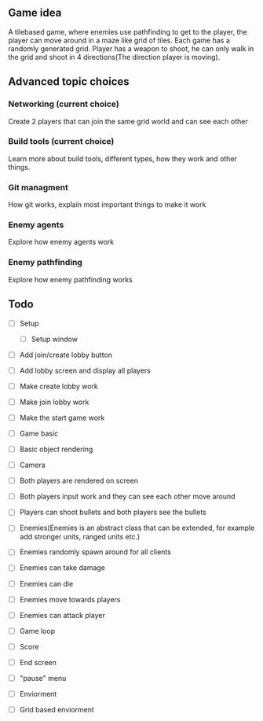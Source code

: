 ## Game idea
A tilebased game, where enemies use pathfinding to get to the player, the player can move around in a maze like grid of tiles. Each game has a randomly generated grid. Player has a weapon to shoot, he can only walk in the grid and shoot in 4 directions(The direction player is moving).

## Advanced topic choices
### Networking (current choice)
Create 2 players that can join the same grid world and can see each other
### Build tools (current choice)
Learn more about build tools, different types, how they work and other things.
### Git managment
How git works, explain most important things to make it work
### Enemy agents
Explore how enemy agents work
### Enemy pathfinding
Explore how enemy pathfinding works

## Todo
- [ ] Setup
    - [ ] Setup window
 - [ ] Add join/create lobby button
 - [ ] Add lobby screen and display all players
 - [ ] Make create lobby work
 - [ ] Make join lobby work
 - [ ] Make the start game work

- [ ] Game basic
 - [ ] Basic object rendering
 - [ ] Camera
 - [ ] Both players are rendered on screen
 - [ ] Both players input work and they can see each other move around
 - [ ] Players can shoot bullets and both players see the bullets

- [ ] Enemies(Enemies is an abstract class that can be extended, for example add stronger units, ranged units etc.)
 - [ ] Enemies randomly spawn around for all clients
 - [ ] Enemies can take damage
 - [ ] Enemies can die
 - [ ] Enemies move towards players
 - [ ] Enemies can attack player

- [ ] Game loop
 - [ ] Score
 - [ ] End screen
 - [ ] "pause" menu

- [ ] Enviorment
 - [ ] Grid based enviorment